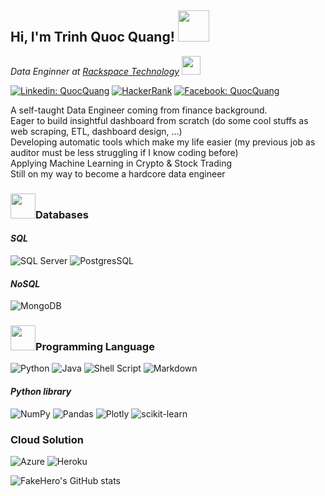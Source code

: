 <h2>Hi, I'm Trinh Quoc Quang! <img src="https://media.giphy.com/media/fkZukR450RQ1qnGaq9/giphy.gif" width="50"></h2>
<p><em>Data Enginner at <a href="https://www.rackspace.com/">Rackspace Technology</a> <img src="https://media.giphy.com/media/BDSncqgMtH3DcDiVwd/giphy.gif" width="30"></em></p>

[![Linkedin: QuocQuang](https://img.shields.io/badge/-Linkedin-blue?style=flat-square&logo=Linkedin&logoColor=white&link=https://www.linkedin.com/in/trinh-quoc-quang/)](https://www.linkedin.com/in/trinh-quoc-quang/)
[![HackerRank](https://img.shields.io/badge/-Hackerrank-2EC866?style=flat-square&logo=HackerRank&logoColor=white&link=https://www.hackerrank.com/trinhquocquang_1)](https://www.hackerrank.com/trinhquocquang_1)
[![Facebook: QuocQuang](https://img.shields.io/badge/-QuocQuang-blue?style=social&logo=facebook&logoColor=blue&label=facebook)](https://www.facebook.com/Quangtrinh1993)

A self-taught Data Engineer coming from finance background.  
Eager to build insightful dashboard from scratch (do some cool stuffs as web scraping, ETL, dashboard design, ...)  
Developing automatic tools which make my life easier (my previous job as auditor must be less struggling if I know coding before)  
Applying Machine Learning in Crypto & Stock Trading  
Still on my way to become a hardcore data engineer 

### <img src="https://media.giphy.com/media/IauL6LvGNlT3ffhcqq/giphy.gif" width="40">Databases
#### *SQL*
![SQL Server](https://img.shields.io/badge/Microsoft_SQL_Server-CC2927?style=for-the-badge&logo=microsoft-sql-server&logoColor=white)
![PostgresSQL](https://img.shields.io/badge/PostgreSQL-316192?style=for-the-badge&logo=postgresql&logoColor=white)

#### *NoSQL*
![MongoDB](https://img.shields.io/badge/MongoDB-4EA94B?style=for-the-badge&logo=mongodb&logoColor=white)

### <img src="https://media.giphy.com/media/1sgetPM00wWqJpVUTl/giphy.gif" width="40">Programming Language
![Python](https://img.shields.io/badge/Python-3776AB?style=for-the-badge&logo=python&logoColor=white)
![Java](https://img.shields.io/badge/java-%23ED8B00.svg?style=for-the-badge&logo=java&logoColor=white)
![Shell Script](https://img.shields.io/badge/shell_script-%23121011.svg?style=for-the-badge&logo=gnu-bash&logoColor=white)
![Markdown](https://img.shields.io/badge/markdown-%23000000.svg?style=for-the-badge&logo=markdown&logoColor=white)  
#### *Python library*
![NumPy](https://img.shields.io/badge/numpy-%23013243.svg?style=for-the-badge&logo=numpy&logoColor=white)
![Pandas](https://img.shields.io/badge/pandas-%23150458.svg?style=for-the-badge&logo=pandas&logoColor=white)
![Plotly](https://img.shields.io/badge/Plotly-%233F4F75.svg?style=for-the-badge&logo=plotly&logoColor=white)
![scikit-learn](https://img.shields.io/badge/scikit--learn-%23F7931E.svg?style=for-the-badge&logo=scikit-learn&logoColor=white)  

### Cloud Solution
![Azure](https://img.shields.io/badge/azure-%230072C6.svg?style=for-the-badge&logo=azure-devops&logoColor=white)
![Heroku](https://img.shields.io/badge/heroku-%23430098.svg?style=for-the-badge&logo=heroku&logoColor=white)  

![FakeHero's GitHub stats](https://github-readme-stats.vercel.app/api?username=QuangTrinh1612&show_icons=true&theme=dracula)
